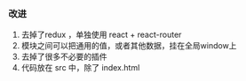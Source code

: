﻿### 改进
1. 去掉了redux ，单独使用 react + react-router
2. 模块之间可以把通用的值，或者其他数据，挂在全局window上
3. 去掉了很多不必要的插件
4. 代码放在 src 中，除了 index.html